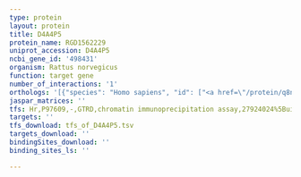 ```yaml
---
type: protein
layout: protein
title: D4A4P5
protein_name: RGD1562229
uniprot_accession: D4A4P5
ncbi_gene_id: '498431'
organism: Rattus norvegicus
function: target gene
number_of_interactions: '1'
orthologs: '[{"species": "Homo sapiens", "id": ["<a href=\"/protein/q8n5s3\">Q8N5S3</a>"]}, {"species": "Mus musculus", "id": ["<a href=\"/protein/q5spv6\">Q5SPV6</a>"]}]'
jaspar_matrices: ''
tfs: Hr,P97609,-,GTRD,chromatin immunoprecipitation assay,27924024%5Buid%5D,No
targets: ''
tfs_download: tfs_of_D4A4P5.tsv
targets_download: ''
bindingSites_download: ''
binding_sites_ls: ''

---
```

